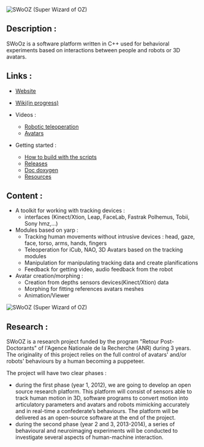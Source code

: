 ![SWoOZ (Super Wizard of OZ)](http://i.imgur.com/RHBTY0F.jpg "SWoOZ")

Description :
-------------

SWoOz is a software platform written in C++ used for behavioral experiments based on interactions between people and robots or 3D avatars.


Links :
-------

 * [Website](http://swooz.free.fr/)
 * [Wiki(in progress)](https://github.com/GuillaumeGibert/swooz/wiki)
 * Videos :
    * [Robotic teleoperation](https://github.com/GuillaumeGibert/swooz/wiki/videos_teleop)
    * [Avatars](https://github.com/GuillaumeGibert/swooz/wiki/videos_avatars)

 * Getting started  :
    * [How to build with the scripts](https://github.com/GuillaumeGibert/swooz/blob/master/scripts/README_SCRIPTS.md)
    * [Releases](https://github.com/GuillaumeGibert/swooz/wiki/releases)
    * [Doc doxygen](https://08e729ee992f921ade589fc6589c5f6ffb64b65a.googledrive.com/host/0BywmJqNNU7owTEhFVTRfUzZVSWs/index.html)
    * [Resources](https://github.com/GuillaumeGibert/swooz/wiki/resources)
    

Content :
---------
 * A toolkit for working with tracking devices :
   * interfaces (Kinect/Xtion, Leap, FaceLab, Fastrak Polhemus, Tobii, Sony hmz,...)
 * Modules based on yarp :
   * Tracking human movements without intrusive devices : head, gaze, face, torso, arms, hands, fingers
   * Teleoperation for iCub, NAO, 3D Avatars based on the tracking modules
   * Manipulation for manipulating tracking data and create planifications
   * Feedback for getting video, audio feedback from the robot
 * Avatar creation/morphing :
   * Creation from depths sensors devices(Kinect/Xtion) data
   * Morphing for fitting references avatars meshes
   * Animation/Viewer  

![SWoOZ (Super Wizard of OZ)](http://imgur.com/XYBsAkR.jpg "SWoOZ")


<!---
![](http://uppix.net/GuA0bAs.jpg) ![](http://uppix.net/CKLxdcs.jpg) ![](http://uppix.net/r5JVoTs.jpg) ![](http://uppix.net/gkMAQWs.jpg) ![](http://uppix.net/Qyp88ds.png) ![](http://uppix.net/kgWN89s.jpg)
![](http://uppix.net/2RndHKs.jpg) ![](http://uppix.net/194DGks.jpg)
-->


Research :
----------

SWoOZ is a research project funded by the program "Retour Post-Doctorants" of l'Agence Nationale de la Recherche (ANR) during 3 years.
The originality of this project relies on the full control of avatars' and/or robots' behaviours by a human becoming a puppeteer. 

The project will have two clear phases :

 * during the first phase (year 1, 2012), we are going to develop an open source research platform. This platform will consist of sensors able to track human motion in 3D, software programs to convert motion into articulatory parameters and avatars and robots mimicking accurately and in real-time a confederate’s behaviours. The platform will be delivered as an open-source software at the end of the project.
 * during the second phase (year 2 and 3, 2013-2014), a series of behavioural and neuroimaging experiments will be conducted to investigate several aspects of human-machine interaction.




